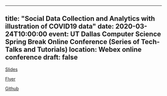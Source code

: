  ---
 title: "Social Data Collection and Analytics with illustration of COVID19 data"
 date: 2020-03-24T10:00:00
 event: UT Dallas Computer Science Spring Break Online Conference (Series of Tech-Talks and Tutorials)
 location: Webex online conference
 draft: false
 ---

 [Slides](https://slides.com/karlho/coronavirus-data-collection-and-analytics/fullscreen)

 [Flyer](http://bit.ly/utdcssb)

 [Github](https://github.com/datageneration/smdca)
